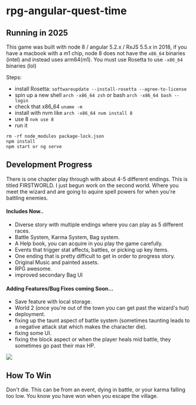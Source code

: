 # rpg-angular-quest-time

## Running in 2025

This game was built with node 8 / angular 5.2.x / RxJS 5.5.x in 2018, if you have a macbook with a m1 chip, node 8 does not have the `x86_64` binaries (intel) and instead uses arm64(m1). You must use Rosetta to use `-x86_64` binaries (lol)

Steps:
- install Rosetta: `softwareupdate --install-rosetta --agree-to-license`
- spin up a new shell `arch -x86_64 zsh` or  bash `arch -x86_64 bash --login`
- check that x86_64 `uname -m`
- install with nvm like `arch -x86_64 nvm install 8`
- use 8 `nvm use 8` 
- run it
``` 
rm -rf node_modules package-lock.json
npm install
npm start or ng serve
```


## Development Progress

 There is one chapter play through with about 4-5 different endings. This is titled FIRSTWORLD. I just begun work on the second world. Where you meet the wizard and are going to aquire spell powers for when you're battling enemies.

#### Includes Now..
- Diverse story with multiple endings where you can play as 5 different races.
- Battle System, Karma System, Bag system.
- A Help book, you can acquire in you play the game carefully.
- Events that trigger stat affects, battles, or picking up key items.
- One ending that is pretty difficult to get in order to progress story.
- Original Music and painted assets.
- RPG awesome.
- improved secondary Bag UI

#### Adding Features/Bug Fixes coming Soon...
- Save feature with local storage.
- World 2 (once you're out of the town you can get past the wizard's hut)
- deployment.
- fixing up the taunt aspect of battle system (sometimes taunting leads to a negative attack stat which makes the character die).
- fixing some UI.
- fixing the block aspect or when the player heals mid battle, they sometimes go past their max HP.

<img src="https://user-images.githubusercontent.com/30353378/45010574-fa791680-afd3-11e8-982b-6d16c1d9f852.png">

## How To Win

Don't die. This can be from an event, dying in battle, or your karma falling too low. You know you have won when you escape the village.
